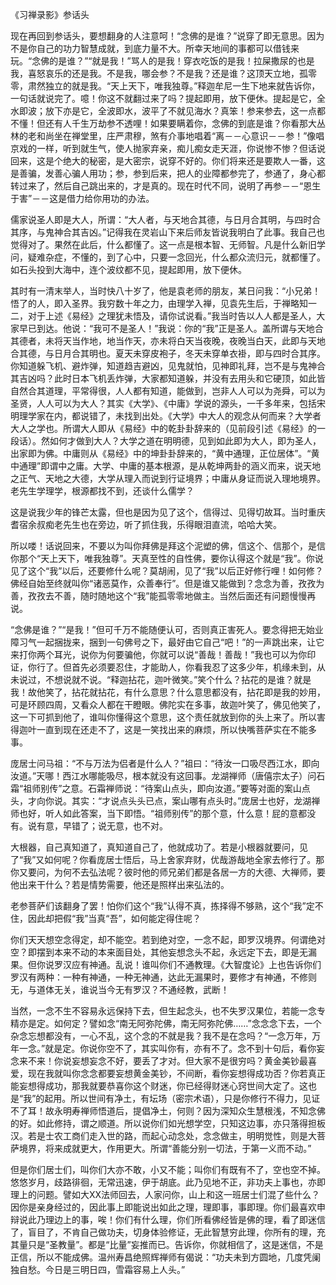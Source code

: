 
《习禅录影》参话头

现在再回到参话头，要想翻身的人注意呵！“念佛的是谁？”说穿了即无意思。因为不是你自己的功力智慧成就，到底力量不大。所幸天地间的事都可以借钱来玩。“念佛的是谁？”“就是我！”骂人的是我！穿衣吃饭的是我！拉屎撒尿的也是我，喜怒哀乐的还是我。不是我，哪会参？不是我？还是谁？这顶天立地，孤零零，肃然独立的就是我。“天上天下，唯我独尊。”释迦牟尼一生下地来就告诉你，一句话就说完了。噫！你这不就翻过来了吗？提起即用，放下便休。提起是它，全水即波；放下亦是它，全波即水，波平了不就见海水？真笨！参来参去，这一点都不懂！但还有人千生万劫参不透哩！如果要瞒着你，念佛的到底是谁？你看那大丛林的老和尚坐在禅堂里，庄严肃穆，煞有介事地唱着“离－－心意识－－参！”像唱京戏的一样，听到就生气，使人抛家弃亲，痴儿痴女走天涯，你说惨不惨？但话说回来，这是个绝大的秘密，是大密宗，说穿不好的。你们将来还是要欺人一番，这是善骗，发善心骗人用功；参，参到后来，把人的业障都参完了，参通了，身心都转过来了，然后自己跳出来的，才是真的。现在时代不同，说明了再参－－“恩生于害”－－这是借力给你用功的办法。

儒家说圣人即是大人，所谓：“大人者，与天地合其德，与日月合其明，与四时合其序，与鬼神合其吉凶。”记得我在灵岩山下来后师友皆说我明白了此事。我自己也觉得对了。果然在此后，什么都懂了。这一点是根本智、无师智。凡是什么新旧学问，疑难杂症，不懂的，到了心中，只要一念回光，什么都众流归元，就都懂了。如石头投到大海中，连个波纹都不见，提起即用，放下便休。

其时有一清末举人，当时快八十岁了，他是袁老师的朋友，某日问我：“小兄弟！悟了的人，即入圣界。我穷数十年之力，由理学入禅，见袁先生后，于禅略知一二，对于上述《易经》之理犹未悟及，请你试说看。”我当时告以人人都是圣人，大家早已到达。他说：“我可不是圣人！”我说：你的“我”正是圣人。盖所谓与天地合其德者，未将天当作地，地当作天，亦未将白天当夜晚，夜晚当白天，此即与天地合其德，与日月合其明也。夏天未穿皮袍子，冬天未穿单衣褂，即与四时合其序。你知道躲飞机、避炸弹，知道趋吉避凶，见鬼就怕，见神即礼拜，岂不是与鬼神合其吉凶吗？此时日本飞机丢炸弹，大家都知道躲，并没有去用头和它硬顶，如此皆自然合其道理，平常得很，人人都有知道，能做到，岂非人人可以为尧舜，可以为圣贤，人人可以为大人？其实《大学》、《中庸》学说的源头，一千多年来，包括宋明理学家在内，都说错了，未找到出处。《大学》中大人的观念从何而来？大学者大人之学也。所谓大人即从《易经》中的乾卦卦辞来的（见前段引述《易经》的一段话）。然如何才做到大人？大学之道在明明德，见到如此即为大人，即为圣人，出家即为佛。中庸则从《易经》中的坤卦卦辞来的，“黄中通理，正位居体”。“黄中通理”即谓中之庸。大学、中庸的基本根源，是从乾坤两卦的涵义而来，说天地之正气、天地之大德，大学从理入而说到行证境界；中庸从身证而说入理地境界。老先生学理学，根源都找不到，还谈什么儒学？

这是说我少年的锋芒太露，但也是因为见了这个，信得过、见得切故耳。当时重庆耆宿余叔痴老先生也在旁边，听了抓住我，乐得眼泪直流，哈哈大笑。

所以喽！话说回来，不要以为叫你拜佛是拜这个泥塑的佛，信这个、信那个，是信你那个“天上天下，唯我独尊”。天真至性的自性佛，要你认得这个就是“我”。你说见了这个“我”以后，还要修什么呢？莫胡闹，见了“我”以后正好修行哩！如何修？佛经自始至终就叫你“诸恶莫作，众善奉行”。但是谁又能做到？念念为善，孜孜为善，孜孜去不善，随时随地这个“我”能孤零零地做主。当然后面还有问题慢慢再说。

“念佛是谁？”“是我！”但可千万不能随便认可，否则真正害死人。要念得把无始业障习气一起捆拢来，捆到一句佛号之下，最好由它自己“吧！”的一声跳出来，让它来打你两个耳光，说你为何要骗他，你就可以说“善哉！善哉！”我也可以为你印证，你行了。但首先必须要忍住，才能助人，你看我忍了这多少年，机缘未到，从未说过，不想说就不说。“释迦拈花，迦叶微笑。”笑个什么？拈花的是谁？就是我！故他笑了，拈花就拈花，有什么意思？什么意思都没有，拈花即是我的妙用，可是环顾四周，又看众人都在干瞪眼。佛陀实在多事，故迦叶笑了，佛见他笑了，这一下可抓到他了，谁叫你懂得这个意思，这个责任就放到你的头上来了。所以害得迦叶一直到现在还走不了，这是一笑找出来的麻烦，所以快嘴菩萨实在不能多事。

庞居士问马祖：“不与万法为侣者是什么人？”祖曰：“待汝一口吸尽西江水，即向汝道。”天哪！西江水哪能吸尽，根本就没有这回事。龙湖禅师（唐僖宗太子）问石霜“祖师别传”之意。石霜禅师说：“待案山点头，即向汝道。”要等对面的案山点头，才向你说。其实：“才说点头头已点，案山哪有点头时。”庞居士也好，龙湖禅师也好，听人如此答案，当下即悟。“祖师别传”的那个意，什么意！屁的意都没有。说有意，早错了；说无意，也不对。

大根器，自己真知道了，真知道自己了，他就成功了。若是小根器就要问，见了“我”又如何呢？你看庞居士悟后，马上舍家弃财，优哉游哉地全家去修行了。那你又要问，为何不去弘法呢？彼时他的师兄弟们都是各居一方的大德、大禅师，要他出来干什么？若是情势需要，他还是照样出来弘法的。

老参菩萨们该翻身了罢！怕你们这个“我”认得不真，拣择得不够熟，这个“我”定不住，因此却把假“我”当真“吾”，如何能定得住呢？

你们天天想空念得定，却不能空。若到绝对空，一念不起，即罗汉境界。何谓绝对空？即摆到本来不动的本来面目处，其他妄想念头不起，永远定下去，即是无漏果。但你说罗汉应有神通。乱说！谁叫你们不通教理。《大智度论》上也告诉你们罗汉有两种：一种有神通，一种无神通，达此无漏果时，要修才有神通，不修则无，与道体无关，谁说当今无有罗汉？不通经教，武断！

当然，一念不生不容易永远保持下去，但生起念头，也不失罗汉果位，若能一念专精亦是定。如何定？譬如念“南无阿弥陀佛，南无阿弥陀佛……”念念念下去，一个杂念忘想都没有，一心不乱，这个念的不就是我？我不是在念吗？“一念万年，万年一念。”就是定。你说你空不了，其实叫你有，亦有不了。念不到十句后，看你妄念来不来！你说妄想妄念不好，要丢了才对。但大家不是很穷吗？黄金美钞最喜爱，现在我就叫你念念都要妄想黄金美钞，不间断，看你妄想得成功否？你若真正能妄想得成功，那我就要恭喜你这个财迷，你已经得财迷心窍世间大定了。这也是“我”的起用。所以世间有净土，有坛场（密宗术语），只是你修行不得力，见证不了耳！故永明寿禅师悟道后，提倡净土，何则？因为深知众生慧根浅，不知念佛的好。如此修持，谓之顺道。所以说你们如光想学空，只知这边事，亦只落得担板汉。若是士农工商们走入世的路，而起心动念处，念念做主，明明觉性，则是大菩萨境界，将来成就更大，作用更大。所谓“善能分别一切法，于第一义而不动。”

但是你们居士们，叫你们大亦不敢，小又不能；叫你们有既有不了，空也空不掉。悠悠岁月，歧路徘徊，无常迅速，伊于胡底。此乃见地不正，非功夫上事也，亦即理上的问题。譬如大XX法师回去，人家问你，山上和这一班居士们混了些什么？因你是亲身经过的，因此事上即能说出如此之理，理即事，事即理。你们最喜欢申辩说此乃理边上的事，唉！你们有什么理，你们所看佛经皆是佛的理，看了即迷信了，盲目了，不肯自己做功夫，切身体验修证，无此智慧穷此理，你所有的理，充其量只是“圣教量”。都是“比量”妄推而已。告诉你，你就相信了，这是迷信，不是正信，所以不能成佛。温州寿昌绝照辉禅师有偈说：“功夫未到方圆地，几度凭阑独自愁。今日是三明日四，雪霜容易上人头。”